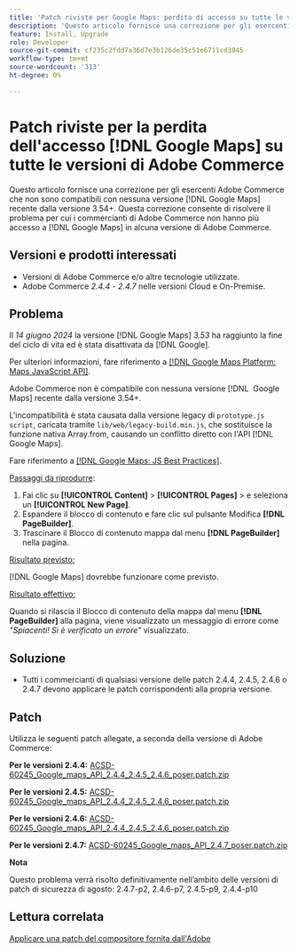 ```yaml
---
title: 'Patch riviste per Google Maps: perdita di accesso su tutte le versioni di Adobe Commerce'
description: 'Questo articolo fornisce una correzione per gli esercenti di Adobe Commerce che non sono compatibili con nessuna versione recente di [!DNL Google Maps] dalla versione 3.54+.'
feature: Install, Upgrade
role: Developer
source-git-commit: cf235c2fdd7a36d7e3b126de35c51e6711cd3845
workflow-type: tm+mt
source-wordcount: '313'
ht-degree: 0%

---
```


# Patch riviste per la perdita dell&#39;accesso [!DNL Google Maps] su tutte le versioni di Adobe Commerce

Questo articolo fornisce una correzione per gli esercenti Adobe Commerce che non sono compatibili con nessuna versione [!DNL Google Maps] recente dalla versione 3.54+. Questa correzione consente di risolvere il problema per cui i commercianti di Adobe Commerce non hanno più accesso a [!DNL Google Maps] in alcuna versione di Adobe Commerce.

## Versioni e prodotti interessati

* Versioni di Adobe Commerce e/o altre tecnologie utilizzate.
* Adobe Commerce *2.4.4* - *2.4.7* nelle versioni Cloud e On-Premise.

## Problema

Il *14 giugno 2024* la versione [!DNL Google Maps] *3.53* ha raggiunto la fine del ciclo di vita ed è stata disattivata da [!DNL Google].

Per ulteriori informazioni, fare riferimento a [[!DNL Google Maps Platform: Maps JavaScript API]](https://developers.google.com/maps/documentation/javascript/versions#documentation-for-the-api-versions).

Adobe Commerce non è compatibile con nessuna versione [!DNL &#x200B; Google Maps] recente dalla versione 3.54+.

L&#39;incompatibilità è stata causata dalla versione legacy di `prototype.js script`, caricata tramite `lib/web/legacy-build.min.js`, che sostituisce la funzione nativa Array.from, causando un conflitto diretto con l&#39;API [!DNL &#x200B; Google Maps].

Fare riferimento a [[!DNL Google Maps: JS Best Practices]](https://developers.google.com/maps/documentation/javascript/best-practices).

<u>Passaggi da riprodurre</u>:

1. Fai clic su **[!UICONTROL Content]** > **[!UICONTROL Pages]** > e seleziona un **[!UICONTROL New Page]**.
1. Espandere il blocco di contenuto e fare clic sul pulsante Modifica **[!DNL PageBuilder]**.
1. Trascinare il Blocco di contenuto mappa dal menu **[!DNL PageBuilder]** nella pagina.

<u>Risultato previsto:</u>

[!DNL Google Maps] dovrebbe funzionare come previsto.

<u> Risultato effettivo:</u>

Quando si rilascia il Blocco di contenuto della mappa dal menu **[!DNL PageBuilder]** alla pagina, viene visualizzato un messaggio di errore come *&quot;Spiacenti! Si è verificato un errore&quot;* visualizzato.

## Soluzione

* Tutti i commercianti di qualsiasi versione delle patch 2.4.4, 2.4.5, 2.4.6 o 2.4.7 devono applicare le patch corrispondenti alla propria versione.

## Patch

Utilizza le seguenti patch allegate, a seconda della versione di Adobe Commerce:

**Per le versioni 2.4.4:**
[ACSD-60245_Google_maps_API_2.4.4_2.4.5_2.4.6_poser.patch.zip](assets/ACSD-60245_Google_maps_API_2.4.4_2.4.5_2.4.6_composer.patch.zip)

**Per le versioni 2.4.5:**
[ACSD-60245_Google_maps_API_2.4.4_2.4.5_2.4.6_poser.patch.zip](assets/ACSD-60245_Google_maps_API_2.4.4_2.4.5_2.4.6_composer.patch.zip)

**Per le versioni 2.4.6:**
[ACSD-60245_Google_maps_API_2.4.4_2.4.5_2.4.6_poser.patch.zip](assets/ACSD-60245_Google_maps_API_2.4.4_2.4.5_2.4.6_composer.patch.zip)

**Per le versioni 2.4.7:**
[ACSD-60245_Google_maps_API_2.4.7_poser.patch.zip](assets/ACSD-60245_Google_maps_API_2.4.7_composer.patch.zip)

**Nota**

Questo problema verrà risolto definitivamente nell’ambito delle versioni di patch di sicurezza di agosto:
2.4.7-p2, 2.4.6-p7, 2.4.5-p9, 2.4.4-p10

## Lettura correlata

[Applicare una patch del compositore fornita dall&#39;Adobe](https://experienceleague.adobe.com/en/docs/commerce-knowledge-base/kb/how-to/how-to-apply-a-composer-patch-provided-by-magento)
